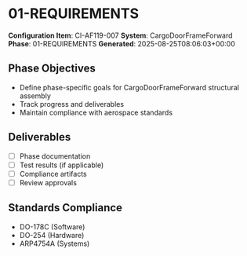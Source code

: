 # 01-REQUIREMENTS

**Configuration Item**: CI-AF119-007
**System**: CargoDoorFrameForward
**Phase**: 01-REQUIREMENTS
**Generated**: 2025-08-25T08:06:03+00:00

## Phase Objectives
- Define phase-specific goals for CargoDoorFrameForward structural assembly
- Track progress and deliverables
- Maintain compliance with aerospace standards

## Deliverables
- [ ] Phase documentation
- [ ] Test results (if applicable)
- [ ] Compliance artifacts
- [ ] Review approvals

## Standards Compliance
- DO-178C (Software)
- DO-254 (Hardware)
- ARP4754A (Systems)

